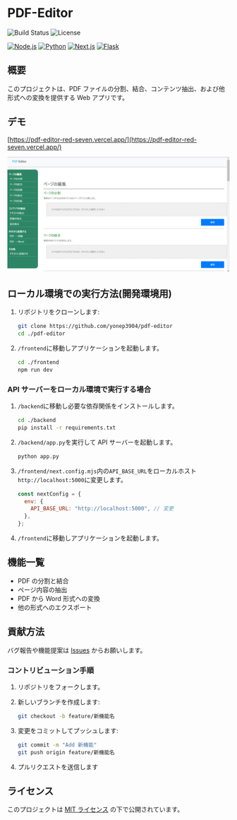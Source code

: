 # PDF-Editor

![Build Status](https://img.shields.io/badge/build-passing-brightgreen)
![License](https://img.shields.io/badge/license-MIT-blue)

[![Node.js](https://img.shields.io/badge/Node.js-43853D.svg?logo=node.js&logoColor=white)](https://nodejs.org/)
[![Python](https://img.shields.io/badge/Python-3776AB.svg?logo=python&logoColor=white)](https://python.org/)
[![Next.js](https://img.shields.io/badge/Next.js-000000.svg?logo=next.js&logoColor=white)](https://nextjs.org/)
[![Flask](https://img.shields.io/badge/Flask-000000.svg?logo=flask&logoColor=white)](https://flask.palletsprojects.com/)

## 概要

このプロジェクトは、PDF ファイルの分割、結合、コンテンツ抽出、および他形式への変換を提供する Web アプリです。

## デモ

[https://pdf-editor-red-seven.vercel.app/](https://pdf-editor-red-seven.vercel.app/)

![スクリーンショット](docs/screenshot.png)

## ローカル環境での実行方法(開発環境用)

1. リポジトリをクローンします:
   ```bash
   git clone https://github.com/yonep3904/pdf-editor
   cd ./pdf-editor
   ```
1. `/frontend`に移動しアプリケーションを起動します。
   ```bash
   cd ./frontend
   npm run dev
   ```

### API サーバーをローカル環境で実行する場合

1. `/backend`に移動し必要な依存関係をインストールします。
   ```bash
   cd ./backend
   pip install -r requirements.txt
   ```
1. `/backend/app.py`を実行して API サーバーを起動します。
   ```bash
   python app.py
   ```
1. `/frontend/next.config.mjs`内の`API_BASE_URL`をローカルホスト`http://localhost:5000`に変更します。
   ```JavaScript
   const nextConfig = {
     env: {
       API_BASE_URL: "http://localhost:5000", // 変更
     },
   };
   ```
1. `/frontend`に移動しアプリケーションを起動します。

## 機能一覧

- PDF の分割と結合
- ページ内容の抽出
- PDF から Word 形式への変換
- 他の形式へのエクスポート

## 貢献方法

バグ報告や機能提案は [Issues](https://github.com/yonep3904/pdf-editor/issues) からお願いします。

### コントリビューション手順

1. リポジトリをフォークします。
1. 新しいブランチを作成します:

   ```bash
   git checkout -b feature/新機能名
   ```

1. 変更をコミットしてプッシュします:
   ```bash
   git commit -m "Add 新機能"
   git push origin feature/新機能名
   ```
1. プルリクエストを送信します

## ライセンス

このプロジェクトは [MIT ライセンス](LICENSE) の下で公開されています。
